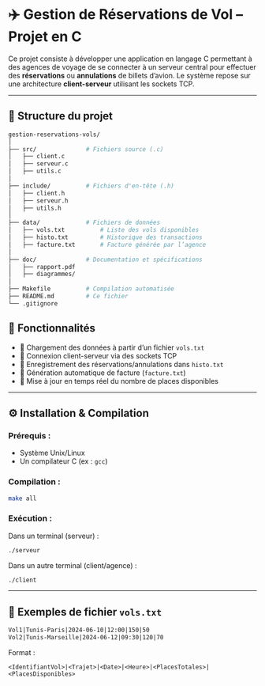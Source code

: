  
 
# ✈️ Gestion de Réservations de Vol – Projet en C

Ce projet consiste à développer une application en langage C permettant à des agences de voyage de se connecter à un serveur central pour effectuer des **réservations** ou **annulations** de billets d’avion. Le système repose sur une architecture **client-serveur** utilisant les sockets TCP.

---

## 📁 Structure du projet

 ```bash
gestion-reservations-vols/
│
├── src/              # Fichiers source (.c)
│   ├── client.c
│   ├── serveur.c
│   ├── utils.c
│
├── include/          # Fichiers d'en-tête (.h)
│   ├── client.h
│   ├── serveur.h
│   ├── utils.h
│
├── data/             # Fichiers de données
│   ├── vols.txt          # Liste des vols disponibles
│   ├── histo.txt         # Historique des transactions
│   ├── facture.txt       # Facture générée par l’agence
│
├── doc/              # Documentation et spécifications
│   ├── rapport.pdf
│   ├── diagrammes/
│
├── Makefile          # Compilation automatisée
├── README.md         # Ce fichier
└── .gitignore
```

 

## 🚀 Fonctionnalités

- 📂 Chargement des données à partir d’un fichier `vols.txt`
- 🤝 Connexion client-serveur via des sockets TCP
- 📝 Enregistrement des réservations/annulations dans `histo.txt`
- 🧾 Génération automatique de facture (`facture.txt`)
- 🔁 Mise à jour en temps réel du nombre de places disponibles

---

## ⚙️ Installation & Compilation

### Prérequis :
- Système Unix/Linux
- Un compilateur C (ex : `gcc`)

### Compilation :

```bash
make all
```

### Exécution :

Dans un terminal (serveur) :
```bash
./serveur
```

Dans un autre terminal (client/agence) :
```bash
./client
```

---

## 📌 Exemples de fichier `vols.txt`

```txt
Vol1|Tunis-Paris|2024-06-10|12:00|150|50
Vol2|Tunis-Marseille|2024-06-12|09:30|120|70
```

Format :
```
<IdentifiantVol>|<Trajet>|<Date>|<Heure>|<PlacesTotales>|<PlacesDisponibles>
```

 
 

 

 
